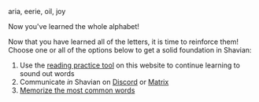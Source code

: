 aria, eerie, oil, joy

Now you've learned the whole alphabet!

Now that you have learned all of the letters, it is time to reinforce them! Choose one or all of the options below to get a solid foundation in Shavian:

1. Use the [reading practice tool](https://shavian.school/read) on this website to continue learning to sound out words
2. Communicate *in* Shavian on [Discord](https://discord.com/invite/Abk2Yyh) or [Matrix](https://matrix.to/#/!nREUgqfCYparSdIZDC:matrix.org?via=matrix.org&via=t2bot.io&via=tchncs.de)
3. [Memorize the most common words](https://app.memrise.com/course/6137628/most-common-shavian-english-words/)
